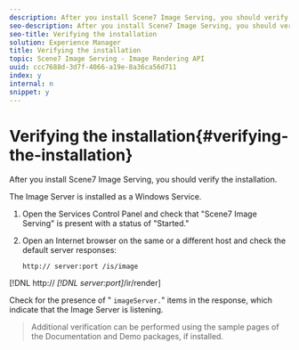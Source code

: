 ```yaml
---
description: After you install Scene7 Image Serving, you should verify the installation.
seo-description: After you install Scene7 Image Serving, you should verify the installation.
seo-title: Verifying the installation
solution: Experience Manager
title: Verifying the installation
topic: Scene7 Image Serving - Image Rendering API
uuid: ccc7688d-3d7f-4066-a19e-8a36ca56d711
index: y
internal: n
snippet: y
---
```


# Verifying the installation{#verifying-the-installation}

After you install Scene7 Image Serving, you should verify the installation.

 The Image Server is installed as a Windows Service. 

1. Open the Services Control Panel and check that "Scene7 Image Serving" is present with a status of "Started."
1. Open an Internet browser on the same or a different host and check the default server responses:

   `http:// server:port /is/image`

[!DNL  http:// *[!DNL server:port]*/ir/render]

   Check for the presence of " `imageServer.`" items in the response, which indicate that the Image Server is listening. 
>Additional verification can be performed using the sample pages of the Documentation and Demo packages, if installed. 

